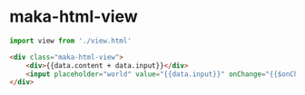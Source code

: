 # maka-html-view

```js
import view from './view.html'
```


```html
<div class="maka-html-view">
    <div>{{data.content + data.input}}</div>
    <input placeholder="world" value="{{data.input}}" onChange="{{$onChange}}" />
</div>
```
